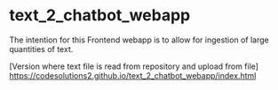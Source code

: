 # text_2_chatbot_webapp

The intention for this Frontend webapp is to allow for ingestion of large quantities of text.

[Version where text file is read from repository and upload from file] https://codesolutions2.github.io/text_2_chatbot_webapp/index.html
